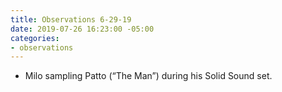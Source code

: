 ```yaml
---
title: Observations 6-29-19
date: 2019-07-26 16:23:00 -05:00
categories:
- observations
---
```


- Milo sampling Patto (“The Man”) during his Solid Sound set.